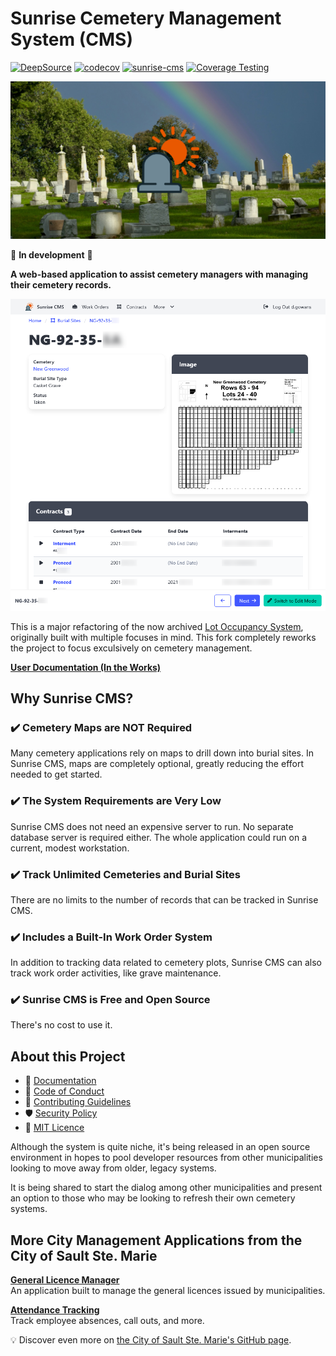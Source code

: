 # Sunrise Cemetery Management System (CMS)

[![DeepSource](https://app.deepsource.com/gh/cityssm/sunrise-cms.svg/?label=active+issues&show_trend=true&token=AhEAYh9dbdDAe7cgW95_SVqP)](https://app.deepsource.com/gh/cityssm/sunrise-cms/)
[![codecov](https://codecov.io/gh/cityssm/sunrise-cms/graph/badge.svg?token=OY7SWY1PLC)](https://codecov.io/gh/cityssm/sunrise-cms)
[![sunrise-cms](https://img.shields.io/endpoint?url=https://cloud.cypress.io/badge/simple/26a4bi&style=flat&logo=cypress)](https://cloud.cypress.io/projects/26a4bi/runs)
[![Coverage Testing](https://github.com/cityssm/sunrise-cms/actions/workflows/coverage.yml/badge.svg)](https://github.com/cityssm/sunrise-cms/actions/workflows/coverage.yml)

![Sunrise CMS](./docs/socialPreview.png)

🚧 **In development** 🚧

**A web-based application to assist cemetery managers with managing their cemetery records.**

![Burial Site View](./docs/burialSite-view.png)

This is a major refactoring of the now archived
[Lot Occupancy System](https://github.com/cityssm/lot-occupancy-system),
originally built with multiple focuses in mind. This fork completely reworks the project
to focus exculsively on cemetery management.

[**User Documentation (In the Works)**](./docs/README.md)

## Why Sunrise CMS?

### ✔️ Cemetery Maps are NOT Required

Many cemetery applications rely on maps to drill down into burial sites.
In Sunrise CMS, maps are completely optional, greatly reducing the effort needed to get started.

### ✔️ The System Requirements are Very Low

Sunrise CMS does not need an expensive server to run.
No separate database server is required either.
The whole application could run on a current, modest workstation.

### ✔️ Track Unlimited Cemeteries and Burial Sites

There are no limits to the number of records that can be tracked in Sunrise CMS.

### ✔️ Includes a Built-In Work Order System

In addition to tracking data related to cemetery plots,
Sunrise CMS can also track work order activities, like grave maintenance.

### ✔️ Sunrise CMS is Free and Open Source

There's no cost to use it.

## About this Project

- 📘 [Documentation](./docs/README.md)
- 🤗 [Code of Conduct](CODE_OF_CONDUCT.md)
- 🥰 [Contributing Guidelines](CONTRIBUTING.md)
- 🛡️ [Security Policy](SECURITY.md)
- 📃 [MIT Licence](LICENSE.md)

Although the system is quite niche, it's being released in an open source environment in hopes to pool developer resources from other municipalities looking to move away from older, legacy systems.

It is being shared to start the dialog among other municipalities and present an option to those who may be looking to refresh their own cemetery systems.

## More City Management Applications from the City of Sault Ste. Marie

[**General Licence Manager**](https://cityssm.github.io/general-licence-manager/)<br />
An application built to manage the general licences issued by municipalities.

[**Attendance Tracking**](https://cityssm.github.io/attendance-tracking/)<br />
Track employee absences, call outs, and more.

💡 Discover even more on [the City of Sault Ste. Marie's GitHub page](https://cityssm.github.io/).
